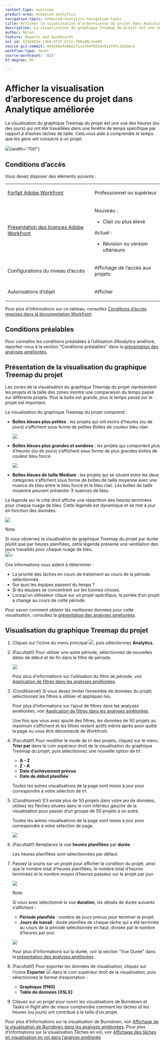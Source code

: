 ```yaml
---
content-type: overview
product-area: enhanced-analytics
navigation-topic: enhanced-analytics-navigation-topic
title: Afficher la visualisation d’arborescence du projet dans Analytique améliorée
description: La visualisation du graphique Treemap du projet est une vue des heures (ou des jours) qui ont été travaillées dans une fenêtre de temps spécifique par rapport à d’autres tâches de taille. Cela vous aide à comprendre le temps que les gens ont consacré à un projet.
author: Nolan
feature: Reports and Dashboards
exl-id: 6216465e-c3bb-4f2f-b71c-766ad0c2ed40
source-git-commit: 4e928defe9b6271cef64f6554e91af4fc31ddeca
workflow-type: tm+mt
source-wordcount: '815'
ht-degree: 8%

---
```


# Afficher la visualisation d’arborescence du projet dans Analytique améliorée

<!-- Audited: 12/2023 -->

La visualisation du graphique Treemap du projet est une vue des heures (ou des jours) qui ont été travaillées dans une fenêtre de temps spécifique par rapport à d’autres tâches de taille. Cela vous aide à comprendre le temps que les gens ont consacré à un projet.

![](assets/project-treemap-350x126.png){width="700"}

## Conditions d’accès

Vous devez disposer des éléments suivants :

<table style="table-layout:auto"> 
 <col> 
 <col> 
 <tbody> 
  <tr> 
   <td role="rowheader"><a href="https://www.workfront.com/plans?lang=fr" target="_blank">Forfait Adobe Workfront</a></td> 
   <td> <p>Professionnel ou supérieur</p> </td> 
  </tr> 
  <tr> 
   <td role="rowheader"><a href="../administration-and-setup/add-users/access-levels-and-object-permissions/wf-licenses.md" class="MCXref xref">Présentation des licences Adobe Workfront</a></td> 
   <td>   <p>Nouveau :</p> 
   <ul><li>Clair ou plus élevé</li></ul>
   <p>Actuel :</p>
   <ul><li>Révision ou version ultérieure</li></ul>
 </td> 
  </tr> 
  <tr> 
   <td role="rowheader">Configurations du niveau d’accès</td> 
   <td> <p>Affichage de l’accès aux projets</p> <!--<p>Note: If you still don't have access, ask your Workfront administrator if they set additional restrictions in your access level.<br>For information on how a Workfront administrator can change your access level, see <a href="../administration-and-setup/add-users/configure-and-grant-access/create-modify-access-levels.md" class="MCXref xref">Create or modify custom access levels</a>.</p>--> </td> 
  </tr> 
  <tr> 
   <td role="rowheader">Autorisations d’objet</td> 
   <td> <p>Afficher</p> <!--<p>For information on requesting additional access, see <a href="../workfront-basics/grant-and-request-access-to-objects/request-access.md" class="MCXref xref">Request access to objects </a>.</p>--> </td> 
  </tr> 
 </tbody> 
</table>

Pour plus d’informations sur ce tableau, consultez [Conditions d’accès requises dans la documentation Workfront](/help/quicksilver/administration-and-setup/add-users/access-levels-and-object-permissions/access-level-requirements-in-documentation.md).

## Conditions préalables

Pour connaître les conditions préalables à l’utilisation d’Analytics amélioré, reportez-vous à la section &quot;Conditions préalables&quot; dans la [présentation des analyses améliorées](../enhanced-analytics/enhanced-analytics-overview.md).

## Présentation de la visualisation du graphique Treemap du projet

Les zones de la visualisation du graphique Treemap du projet représentent les projets et la taille des zones montre une comparaison du temps passé sur différents projets. Plus la boîte est grande, plus le temps passé sur le projet est important.

La visualisation du graphique Treemap du projet comprend :

* **Boîtes bleues plus petites** : les projets qui ont moins d’heures (ou de jours) s’affichent sous forme de petites Boîtes de couleur bleu clair.

  ![](assets/project-treemap-smaller-box.png)

* **Boîtes bleues plus grandes et sombres** : les projets qui comportent plus d’heures (ou de jours) s’affichent sous forme de plus grandes boites de couleur bleu foncé.

  ![](assets/project-treemap-larger-box-350x205.png)

* **Boîtes bleues de taille Medium** : les projets qui se situent entre les deux catégories s’affichent sous forme de boîtes de taille moyenne avec une nuance de bleu entre le bleu foncé et le bleu clair. Les boîtes de taille moyenne peuvent présenter 3 nuances de bleu.

La légende sur le côté droit affiche une répartition des heures terminées pour chaque nuage de bleu. Cette légende est dynamique et se met à jour en fonction des données.

![](assets/project-treemap-hours-completed.png)

>[!NOTE]
>
>Si vous observez la visualisation du graphique Treemap du projet par durée plutôt que par heures planifiées, cette légende présente une ventilation des jours travaillés pour chaque nuage de bleu.\
>![](assets/project-treemap-days-worked.png)>

Ces informations vous aident à déterminer :

* La priorité des tâches en cours de traitement au cours de la période sélectionnée.
* Sur quoi les équipes passent du temps ?
* Si les équipes se concentrent sur les bonnes choses.
* Lorsqu’un utilisateur clique sur un projet spécifique, la portée d’un projet a changé au cours de cette période.

Pour savoir comment obtenir les meilleures données pour cette visualisation, consultez la [présentation des analyses améliorées](../enhanced-analytics/enhanced-analytics-overview.md).

## Visualisation du graphique Treemap du projet

1. Cliquez sur l’icône du menu principal ![](assets/main-menu-icon-16x12.png), puis sélectionnez **Analytics**.
1. (Facultatif) Pour utiliser une autre période, sélectionnez de nouvelles dates de début et de fin dans le filtre de période.

   ![](assets/filters-select-date-range-350x344.png)

   Pour plus d’informations sur l’utilisation du filtre de période, voir [Application de filtres dans les analyses améliorées](../enhanced-analytics/use-enhanced-analytics-filters.md).

1. (Conditionnel) Si vous devez limiter l’ensemble de données du projet, sélectionnez les filtres à utiliser et appliquez-les.

   Pour plus d’informations sur l’ajout de filtres dans les analyses améliorées, voir [Application de filtres dans les analyses améliorées](../enhanced-analytics/use-enhanced-analytics-filters.md).

   Une fois que vous avez ajouté des filtres, les données de 50 projets au maximum s’affichent et les filtres restent actifs même après avoir quitté la page ou vous être déconnecté de Workfront.

1. (Facultatif) Pour modifier le mode de tri des projets, cliquez sur le menu **Trier par** dans le coin supérieur droit de la visualisation du graphique Treemap du projet, puis sélectionnez une nouvelle option de tri :

   * **A - Z**
   * **Z - A**
   * **Date d’achèvement prévue**
   * **Date de début planifiée**

   Toutes les autres visualisations de la page sont mises à jour pour correspondre à votre sélection de tri.

1. (Conditionnel) S’il existe plus de 50 projets dans votre jeu de données, utilisez les flèches situées dans le coin inférieur gauche de la visualisation pour passer d’un groupe de 50 projets à un autre.

   Toutes les autres visualisations de la page sont mises à jour pour correspondre à votre sélection de page.

   ![](assets/pagination-350x118.png)

1. (Facultatif) Remplacez la vue **heures planifiées** par **durée**.

   Les heures planifiées sont sélectionnées par défaut.

1. Passez la souris sur un projet pour afficher la condition du projet, ainsi que le nombre total d’heures planifiées, le nombre total d’heures terminées et le nombre moyen d’heures passées sur le projet par jour.

   ![](assets/project-treemap-project-details-350x404.png)

   >[!NOTE]
   >
   >Si vous avez sélectionné la vue **duration**, les détails de durée suivants s’affichent :
   >
   >* **Période planifiée** : nombre de jours prévus pour terminer le projet.
   >* **Jours de travail** : durée planifiée de chaque tâche qui a été terminée au cours de la période sélectionnée en haut, divisée par le nombre d’heures par jour.
   >   
   >![](assets/duration-treemap-350x159.png)
   >
   >Pour plus d’informations sur la durée, voir la section &quot;Vue Durée&quot; dans la [présentation des analyses améliorées](../enhanced-analytics/enhanced-analytics-overview.md).

1. (Facultatif) Pour exporter les données de visualisation, cliquez sur l’icône **Exporter** ![](assets/export.png) dans le coin supérieur droit de la visualisation, puis sélectionnez le format d’exportation :

   * **Graphique (PNG)**
   * **Table de données (XSLX)**

1. Cliquez sur un projet pour ouvrir les visualisations de Burndown et Tasks in flight afin de mieux comprendre comment les tâches et les heures (ou jours) ont contribué à la taille d’un projet.

Pour plus d’informations sur la visualisation de Burndown, voir [Affichage de la visualisation de Burndown dans les analyses améliorées](../enhanced-analytics/burndown-overview.md). Pour plus d’informations sur la visualisation Tâches en vol, voir [Affichage des tâches en visualisation en vol dans l’analyse améliorée](../enhanced-analytics/tasks-in-flight-overview.md).

